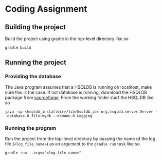# Coding Assignment
## Building the project
Build the project using gradle in the top-level directory like so
```
gradle build
```

## Running the project
### Providing the database
The Java program assumes that a HSQLDB is running on localhost, make sure this is the case.
If not database is running, download the HSQLDB package from [sourceforge](https://sourceforge.net/projects/hsqldb/files/hsqldb/hsqldb_2_5/hsqldb-2.5.1.zip/download).
From the working folder start the HSQLDB like so
```
java -cp <hsqldb_installdir>/lib/hsqldb.jar org.hsqldb.server.Server --database.0 file:mydb --dbname.0 Logging
``` 

### Running the program
Run the project from the top-level directory by passing the name of the log file (`<log_file_name>`) as an argument to the `gradle run` task like so
```
gradle run --args="<log_file_name>"
```